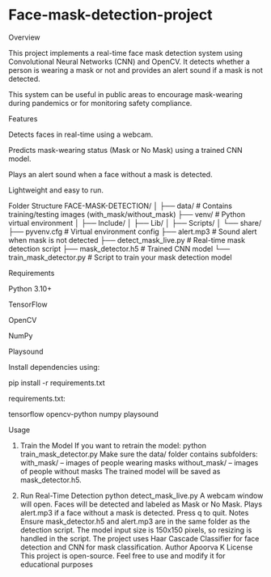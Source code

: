 # Face-mask-detection-project
Overview

This project implements a real-time face mask detection system using Convolutional Neural Networks (CNN) and OpenCV. It detects whether a person is wearing a mask or not and provides an alert sound if a mask is not detected.

This system can be useful in public areas to encourage mask-wearing during pandemics or for monitoring safety compliance.

Features

Detects faces in real-time using a webcam.

Predicts mask-wearing status (Mask or No Mask) using a trained CNN model.

Plays an alert sound when a face without a mask is detected.

Lightweight and easy to run.

Folder Structure
FACE-MASK-DETECTION/
│
├── data/                   # Contains training/testing images (with_mask/without_mask)
├── venv/                   # Python virtual environment
│   ├── Include/
│   ├── Lib/
│   ├── Scripts/
│   └── share/
├── pyvenv.cfg              # Virtual environment config
├── alert.mp3               # Sound alert when mask is not detected
├── detect_mask_live.py     # Real-time mask detection script
├── mask_detector.h5        # Trained CNN model
└── train_mask_detector.py  # Script to train your mask detection model

Requirements

Python 3.10+

TensorFlow

OpenCV

NumPy

Playsound

Install dependencies using:

pip install -r requirements.txt


requirements.txt:

tensorflow
opencv-python
numpy
playsound

Usage
1. Train the Model
If you want to retrain the model:
python train_mask_detector.py
Make sure the data/ folder contains subfolders:
with_mask/ – images of people wearing masks
without_mask/ – images of people without masks
The trained model will be saved as mask_detector.h5.

2. Run Real-Time Detection
python detect_mask_live.py
A webcam window will open.
Faces will be detected and labeled as Mask or No Mask.
Plays alert.mp3 if a face without a mask is detected.
Press q to quit.
Notes
Ensure mask_detector.h5 and alert.mp3 are in the same folder as the detection script.
The model input size is 150x150 pixels, so resizing is handled in the script.
The project uses Haar Cascade Classifier for face detection and CNN for mask classification.
Author
Apoorva K
License
This project is open-source. Feel free to use and modify it for educational purposes
